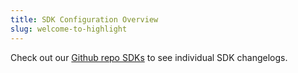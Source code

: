 ```yaml
---
title: SDK Configuration Overview
slug: welcome-to-highlight
---
```


Check out our [Github repo SDKs](https://github.com/highlight/highlight/tree/main/sdk) to see individual SDK changelogs.
